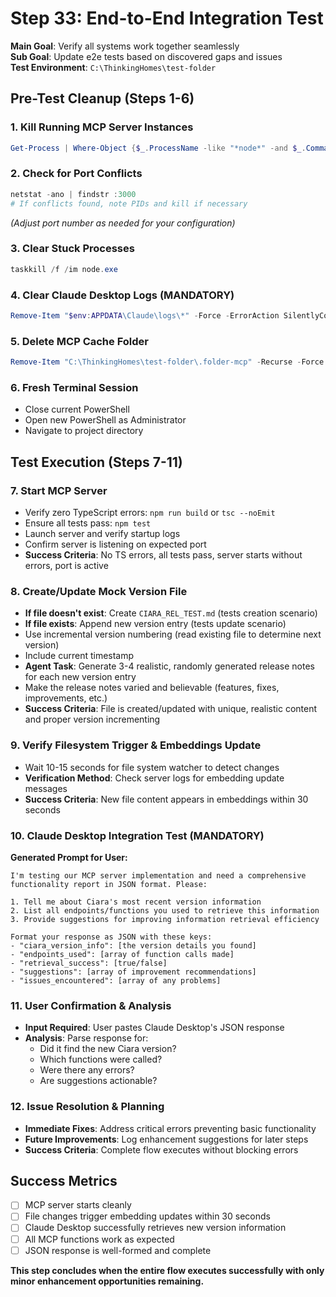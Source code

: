 # Step 33: End-to-End Integration Test

**Main Goal**: Verify all systems work together seamlessly  
**Sub Goal**: Update e2e tests based on discovered gaps and issues  
**Test Environment**: `C:\ThinkingHomes\test-folder`

## Pre-Test Cleanup (Steps 1-6)

### 1. Kill Running MCP Server Instances
```powershell
Get-Process | Where-Object {$_.ProcessName -like "*node*" -and $_.CommandLine -like "*mcp*"} | Stop-Process -Force
```

### 2. Check for Port Conflicts
```powershell
netstat -ano | findstr :3000
# If conflicts found, note PIDs and kill if necessary
```
*(Adjust port number as needed for your configuration)*

### 3. Clear Stuck Processes
```powershell
taskkill /f /im node.exe
```

### 4. Clear Claude Desktop Logs (MANDATORY)
```powershell
Remove-Item "$env:APPDATA\Claude\logs\*" -Force -ErrorAction SilentlyContinue
```

### 5. Delete MCP Cache Folder
```powershell
Remove-Item "C:\ThinkingHomes\test-folder\.folder-mcp" -Recurse -Force -ErrorAction SilentlyContinue
```

### 6. Fresh Terminal Session
- Close current PowerShell
- Open new PowerShell as Administrator
- Navigate to project directory

## Test Execution (Steps 7-11)

### 7. Start MCP Server
- Verify zero TypeScript errors: `npm run build` or `tsc --noEmit`
- Ensure all tests pass: `npm test`
- Launch server and verify startup logs
- Confirm server is listening on expected port
- **Success Criteria**: No TS errors, all tests pass, server starts without errors, port is active

### 8. Create/Update Mock Version File
- **If file doesn't exist**: Create `CIARA_REL_TEST.md` (tests creation scenario)
- **If file exists**: Append new version entry (tests update scenario)
- Use incremental version numbering (read existing file to determine next version)
- Include current timestamp
- **Agent Task**: Generate 3-4 realistic, randomly generated release notes for each new version entry
- Make the release notes varied and believable (features, fixes, improvements, etc.)
- **Success Criteria**: File is created/updated with unique, realistic content and proper version incrementing

### 9. Verify Filesystem Trigger & Embeddings Update
- Wait 10-15 seconds for file system watcher to detect changes
- **Verification Method**: Check server logs for embedding update messages
- **Success Criteria**: New file content appears in embeddings within 30 seconds

### 10. Claude Desktop Integration Test (MANDATORY)

**Generated Prompt for User:**
```
I'm testing our MCP server implementation and need a comprehensive functionality report in JSON format. Please:

1. Tell me about Ciara's most recent version information
2. List all endpoints/functions you used to retrieve this information  
3. Provide suggestions for improving information retrieval efficiency

Format your response as JSON with these keys:
- "ciara_version_info": [the version details you found]
- "endpoints_used": [array of function calls made]
- "retrieval_success": [true/false]
- "suggestions": [array of improvement recommendations]
- "issues_encountered": [array of any problems]
```

### 11. User Confirmation & Analysis
- **Input Required**: User pastes Claude Desktop's JSON response
- **Analysis**: Parse response for:
  - Did it find the new Ciara version?
  - Which functions were called?
  - Were there any errors?
  - Are suggestions actionable?

### 12. Issue Resolution & Planning
- **Immediate Fixes**: Address critical errors preventing basic functionality
- **Future Improvements**: Log enhancement suggestions for later steps
- **Success Criteria**: Complete flow executes without blocking errors

## Success Metrics
- [ ] MCP server starts cleanly
- [ ] File changes trigger embedding updates within 30 seconds  
- [ ] Claude Desktop successfully retrieves new version information
- [ ] All MCP functions work as expected
- [ ] JSON response is well-formed and complete

**This step concludes when the entire flow executes successfully with only minor enhancement opportunities remaining.**